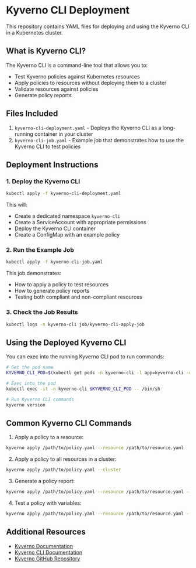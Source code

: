 # Kyverno CLI Deployment

This repository contains YAML files for deploying and using the Kyverno CLI in a Kubernetes cluster.

## What is Kyverno CLI?

The Kyverno CLI is a command-line tool that allows you to:
- Test Kyverno policies against Kubernetes resources
- Apply policies to resources without deploying them to a cluster
- Validate resources against policies
- Generate policy reports

## Files Included

1. `kyverno-cli-deployment.yaml` - Deploys the Kyverno CLI as a long-running container in your cluster
2. `kyverno-cli-job.yaml` - Example job that demonstrates how to use the Kyverno CLI to test policies

## Deployment Instructions

### 1. Deploy the Kyverno CLI

```bash
kubectl apply -f kyverno-cli-deployment.yaml
```

This will:
- Create a dedicated namespace `kyverno-cli`
- Create a ServiceAccount with appropriate permissions
- Deploy the Kyverno CLI container
- Create a ConfigMap with an example policy

### 2. Run the Example Job

```bash
kubectl apply -f kyverno-cli-job.yaml
```

This job demonstrates:
- How to apply a policy to test resources
- How to generate policy reports
- Testing both compliant and non-compliant resources

### 3. Check the Job Results

```bash
kubectl logs -n kyverno-cli job/kyverno-cli-apply-job
```

## Using the Deployed Kyverno CLI

You can exec into the running Kyverno CLI pod to run commands:

```bash
# Get the pod name
KYVERNO_CLI_POD=$(kubectl get pods -n kyverno-cli -l app=kyverno-cli -o jsonpath='{.items[0].metadata.name}')

# Exec into the pod
kubectl exec -it -n kyverno-cli $KYVERNO_CLI_POD -- /bin/sh

# Run Kyverno CLI commands
kyverno version
```

## Common Kyverno CLI Commands

1. Apply a policy to a resource:
```bash
kyverno apply /path/to/policy.yaml --resource /path/to/resource.yaml
```

2. Apply a policy to all resources in a cluster:
```bash
kyverno apply /path/to/policy.yaml --cluster
```

3. Generate a policy report:
```bash
kyverno apply /path/to/policy.yaml --resource /path/to/resource.yaml --policy-report
```

4. Test a policy with variables:
```bash
kyverno apply /path/to/policy.yaml --resource /path/to/resource.yaml --set variable1=value1,variable2=value2
```

## Additional Resources

- [Kyverno Documentation](https://kyverno.io/docs/)
- [Kyverno CLI Documentation](https://kyverno.io/docs/kyverno-cli/)
- [Kyverno GitHub Repository](https://github.com/kyverno/kyverno) 